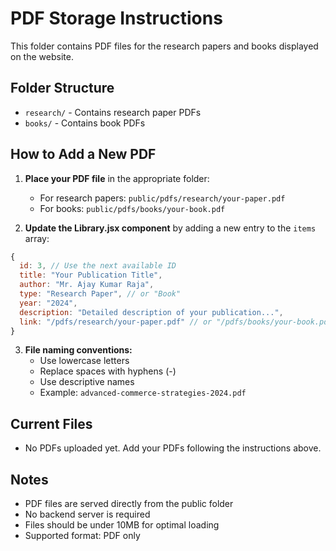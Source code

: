 # PDF Storage Instructions

This folder contains PDF files for the research papers and books displayed on the website.

## Folder Structure
- `research/` - Contains research paper PDFs
- `books/` - Contains book PDFs

## How to Add a New PDF

1. **Place your PDF file** in the appropriate folder:
   - For research papers: `public/pdfs/research/your-paper.pdf`
   - For books: `public/pdfs/books/your-book.pdf`

2. **Update the Library.jsx component** by adding a new entry to the `items` array:

```javascript
{
  id: 3, // Use the next available ID
  title: "Your Publication Title",
  author: "Mr. Ajay Kumar Raja",
  type: "Research Paper", // or "Book"
  year: "2024",
  description: "Detailed description of your publication...",
  link: "/pdfs/research/your-paper.pdf" // or "/pdfs/books/your-book.pdf"
}
```

3. **File naming conventions:**
   - Use lowercase letters
   - Replace spaces with hyphens (-)
   - Use descriptive names
   - Example: `advanced-commerce-strategies-2024.pdf`

## Current Files
- No PDFs uploaded yet. Add your PDFs following the instructions above.

## Notes
- PDF files are served directly from the public folder
- No backend server is required
- Files should be under 10MB for optimal loading
- Supported format: PDF only

